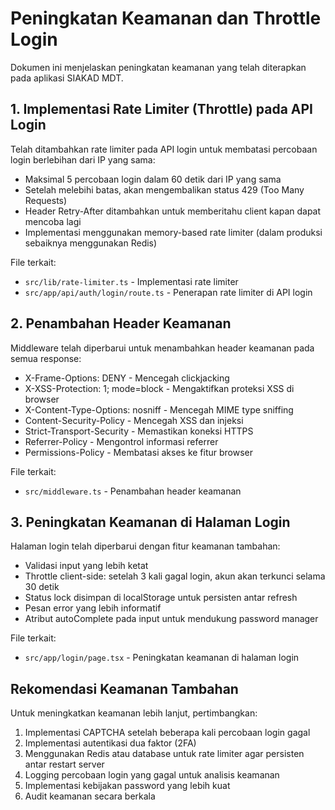 # Peningkatan Keamanan dan Throttle Login

Dokumen ini menjelaskan peningkatan keamanan yang telah diterapkan pada aplikasi SIAKAD MDT.

## 1. Implementasi Rate Limiter (Throttle) pada API Login

Telah ditambahkan rate limiter pada API login untuk membatasi percobaan login berlebihan dari IP yang sama:

- Maksimal 5 percobaan login dalam 60 detik dari IP yang sama
- Setelah melebihi batas, akan mengembalikan status 429 (Too Many Requests)
- Header Retry-After ditambahkan untuk memberitahu client kapan dapat mencoba lagi
- Implementasi menggunakan memory-based rate limiter (dalam produksi sebaiknya menggunakan Redis)

File terkait:
- `src/lib/rate-limiter.ts` - Implementasi rate limiter
- `src/app/api/auth/login/route.ts` - Penerapan rate limiter di API login

## 2. Penambahan Header Keamanan

Middleware telah diperbarui untuk menambahkan header keamanan pada semua response:

- X-Frame-Options: DENY - Mencegah clickjacking
- X-XSS-Protection: 1; mode=block - Mengaktifkan proteksi XSS di browser
- X-Content-Type-Options: nosniff - Mencegah MIME type sniffing
- Content-Security-Policy - Mencegah XSS dan injeksi
- Strict-Transport-Security - Memastikan koneksi HTTPS
- Referrer-Policy - Mengontrol informasi referrer
- Permissions-Policy - Membatasi akses ke fitur browser

File terkait:
- `src/middleware.ts` - Penambahan header keamanan

## 3. Peningkatan Keamanan di Halaman Login

Halaman login telah diperbarui dengan fitur keamanan tambahan:

- Validasi input yang lebih ketat
- Throttle client-side: setelah 3 kali gagal login, akun akan terkunci selama 30 detik
- Status lock disimpan di localStorage untuk persisten antar refresh
- Pesan error yang lebih informatif
- Atribut autoComplete pada input untuk mendukung password manager

File terkait:
- `src/app/login/page.tsx` - Peningkatan keamanan di halaman login

## Rekomendasi Keamanan Tambahan

Untuk meningkatkan keamanan lebih lanjut, pertimbangkan:

1. Implementasi CAPTCHA setelah beberapa kali percobaan login gagal
2. Implementasi autentikasi dua faktor (2FA)
3. Menggunakan Redis atau database untuk rate limiter agar persisten antar restart server
4. Logging percobaan login yang gagal untuk analisis keamanan
5. Implementasi kebijakan password yang lebih kuat
6. Audit keamanan secara berkala 
